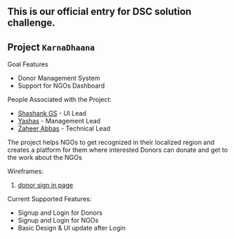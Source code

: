 ## This is our official entry for DSC solution challenge.

## Project `KarnaDhaana`

Goal Features

- Donor Management System
- Support for NGOs Dashboard

People Associated with the Project:

- [Shashank GS](https://github.com/GS-Shashank) - UI Lead
- [Yashas](https://github.com/YashasV9) - Management Lead
- [Zaheer Abbas](https://github.com/nk4456542) - Technical Lead

The project helps NGOs to get recognized in their localized region and creates a platform for them where interested Donors can donate and get to the work about the NGOs

Wireframes:

1. [donor sign in page](https://wireframe.cc/vI0uVe)

Current Supported Features:

- Signup and Login for Donors
- Signup and Login for NGOs
- Basic Design & UI update after Login
